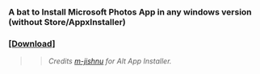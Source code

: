 ### A bat to Install Microsoft Photos App in any windows version (without Store/AppxInstaller)
### [[Download]](https://github.com/gzmatte/ms-photos/releases/download/1/P-Installer.bat) </br> 

>>  _Credits [m-jishnu](https://github.com/m-jishnu/alt-app-installer) for Alt App Installer._
